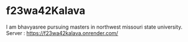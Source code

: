# f23wa42Kalava
I am bhavyasree pursuing masters in  northwest missouri state university.
Server : https://f23wa42kalava.onrender.com/
